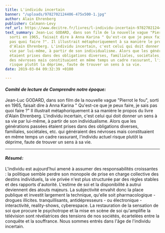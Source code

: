 ```yaml
---
title: L'individu incertain
banner: "/uploads/9782702124406-475x500-1.jpg"
author: Alain Ehrenberg
publisher: Calmann-Levy
ref_url: https://www.decitre.fr/livres/l-individu-incertain-9782702124406.html#resume
text_summary: Jean-Luc GODARD, dans son film de la nouvelle vague "Pierrot le fou",
  sorti en 1965, faisait dire à Anna Karina " Qu'est-ce que je peux faire, je sais
  pas quoi faire ?". Il illustrait métaphoriquement à sa manière le propos du livre
  d'Alain Ehrenberg. L'individu incertain, c'est celui qui doit donner un sens à sa
  vie par lui-même, à partir de son individualisme. Alors que les générations passées
  étaient prises dans des obligations diverses, familiales, sociétales, etc. qui généraient
  des névroses mais constituaient en même temps un cadre rassurant, l'individu actuel
  risque plutôt la déprime, faute de trouver un sens à sa vie.
date: 2019-03-04 09:32:39 +0100

---
```

#### **_Comité de lecture de Comprendre notre époque:_**

Jean-Luc GODARD, dans son film de la nouvelle vague "Pierrot le fou", sorti en 1965, faisait dire à Anna Karina " Qu'est-ce que je peux faire, je sais pas quoi faire ?" Il illustrait métaphoriquement à sa manière le propos du livre d'Alain Ehrenberg. L'individu incertain, c'est celui qui doit donner un sens à sa vie par lui-même, à partir de son individualisme. Alors que les générations passées étaient prises dans des obligations diverses, familiales, sociétales, etc. qui généraient des névroses mais constituaient en même temps un cadre rassurant, l'individu actuel risque plutôt la déprime, faute de trouver un sens à sa vie.

***

#### **_Résumé:_**

L'individu est aujourd'hui amené à assumer des responsabilités croissantes : la politique semble perdre son monopole de prise en charge collective des destins individuels, la vie privée n'est plus structurée par des règles stables et des rapports d'autorité. L'estime de soi et la disponibilité à autrui deviennent des atouts majeurs. La subjectivité envahit donc la place publique et investit largement la technique, qu'elle soit pharmacologique - drogues illicites. tranquillisants, antidépresseurs - ou électronique - interactivité, reality-shows, cyberespace. La restauration de la sensation de soi que procure le psychotrope et la mise en scène de soi qu'amplifie la télévision sont révélatrices des tensions de nos sociétés, écartelées entre la conquête et la souffrance. Nous sommes entrés dans l'âge de l'individu incertain.